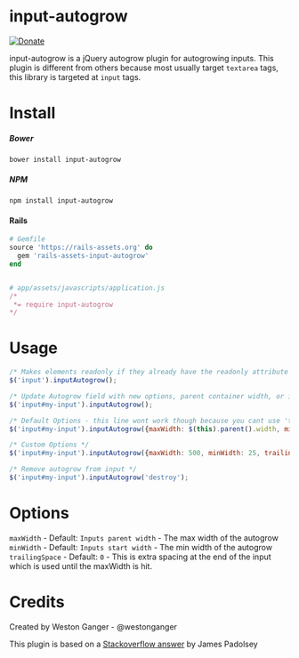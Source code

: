 # input-autogrow
<a href="https://www.paypal.com/cgi-bin/webscr?cmd=_donations&business=VKY8YAWAS5XRQ&lc=CA&item_name=Weston%20Ganger&item_number=chosen_readonly&currency_code=USD&bn=PP%2dDonationsBF%3abtn_donate_SM%2egif%3aNonHostedGuest" target="_blank" title="Donate"><img src="https://www.paypalobjects.com/en_US/i/btn/btn_donate_SM.gif" alt="Donate"/></a>

input-autogrow is a jQuery autogrow plugin for autogrowing inputs. This plugin is different from others because most usually target `textarea` tags, this library is targeted at `input` tags.

# Install

##### Bower
```
bower install input-autogrow
```

##### NPM
```
npm install input-autogrow
```

#### Rails
```ruby
# Gemfile
source 'https://rails-assets.org' do
  gem 'rails-assets-input-autogrow'
end


# app/assets/javascripts/application.js
/*
 *= require input-autogrow
*/
```

# Usage
```javascript
/* Makes elements readonly if they already have the readonly attribute */
$('input').inputAutogrow();

/* Update Autogrow field with new options, parent container width, or input start width */
$('input#my-input').inputAutogrow();

/* Default Options - this line wont work though because you cant use 'this' in the current scope but it gives you the idea */
$('input#my-input').inputAutogrow({maxWidth: $(this).parent().width, minWidth: $(this).width, trailingSpace: 0});

/* Custom Options */
$('input#my-input').inputAutogrow({maxWidth: 500, minWidth: 25, trailingSpace: 10});

/* Remove autogrow from input */
$('input#my-input').inputAutogrow('destroy');
```

# Options
`maxWidth` - Default: `Inputs parent width` - The max width of the autogrow
`minWidth` - Default: `Inputs start width` - The min width of the autogrow
`trailingSpace` - Default: `0` - This is extra spacing at the end of the input which is used until the maxWidth is hit.

# Credits
Created by Weston Ganger - @westonganger

This plugin is based on a [Stackoverflow answer](http://stackoverflow.com/questions/931207) by James Padolsey
